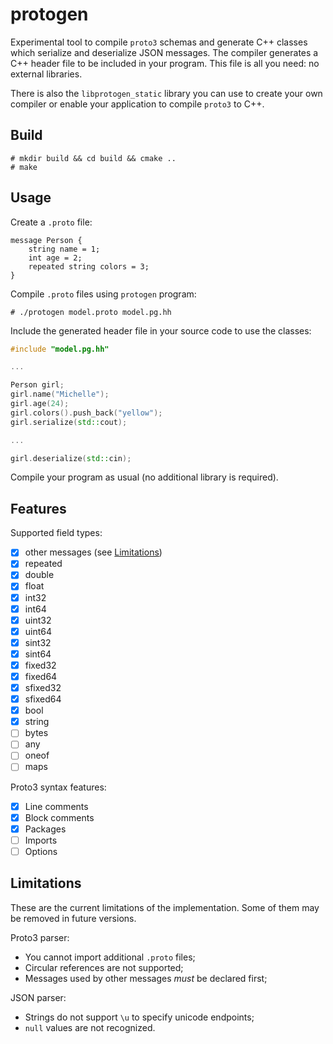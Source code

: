 # protogen

Experimental tool to compile ``proto3`` schemas and generate C++ classes which serialize and deserialize JSON messages. The compiler generates a C++ header file to be included in your program. This file is all you need: no external libraries.

There is also the ``libprotogen_static`` library you can use to create your own compiler or enable your application to compile ``proto3`` to C++.

## Build

```
# mkdir build && cd build && cmake ..
# make
```

## Usage

Create a ``.proto`` file:

```
message Person {
    string name = 1;
    int age = 2;
    repeated string colors = 3;
}
```

Compile ``.proto`` files using ``protogen`` program:

```
# ./protogen model.proto model.pg.hh
```

Include the generated header file in your source code to use the classes:

```c++
#include "model.pg.hh"

...

Person girl;
girl.name("Michelle");
girl.age(24);
girl.colors().push_back("yellow");
girl.serialize(std::cout);

...

girl.deserialize(std::cin);
```

Compile your program as usual (no additional library is required).

## Features

Supported field types:
- [x] other messages (see [Limitations](#Limitations))
- [x] repeated
- [x] double
- [x] float
- [x] int32
- [x] int64
- [x] uint32
- [x] uint64
- [x] sint32
- [x] sint64
- [x] fixed32
- [x] fixed64
- [x] sfixed32
- [x] sfixed64
- [x] bool
- [x] string
- [ ] bytes
- [ ] any
- [ ] oneof
- [ ] maps

Proto3 syntax features:
- [x] Line comments
- [x] Block comments
- [x] Packages
- [ ] Imports
- [ ] Options

## Limitations

These are the current limitations of the implementation. Some of them may be removed in future versions.

Proto3 parser:
- You cannot import additional ``.proto`` files;
- Circular references are not supported;
- Messages used by other messages *must* be declared first;

JSON parser:
- Strings do not support ``\u`` to specify unicode endpoints;
- ``null`` values are not recognized.
